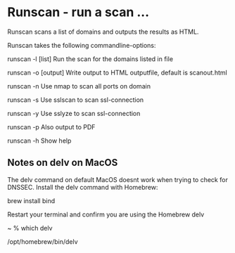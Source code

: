 # Runscan - run a scan ...
Runscan scans a list of domains and outputs the results as HTML.

Runscan takes the following commandline-options:

runscan -l [list]       Run the scan for the domains listed in file

runscan -o [output]     Write output to HTML outputfile, default is scanout.html

runscan -n 		        Use nmap to scan all ports on domain

runscan -s              Use sslscan to scan ssl-connection

runscan -y              Use sslyze to scan ssl-connection

runscan -p              Also output to PDF

runscan -h              Show help


## Notes on delv on MacOS
The delv command on default MacOS doesnt work when trying to check for DNSSEC. Install the delv command with Homebrew:

brew install bind

Restart your terminal and confirm you are using the Homebrew delv

 ~ % which delv

/opt/homebrew/bin/delv